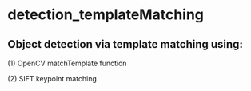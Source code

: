 # detection_templateMatching
## Object detection via template matching using: 

(1) OpenCV matchTemplate function

(2) SIFT keypoint matching